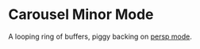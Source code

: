 # Carousel Minor Mode

A looping ring of buffers, piggy backing on [persp mode](https://github.com/Bad-ptr/persp-mode.el).
